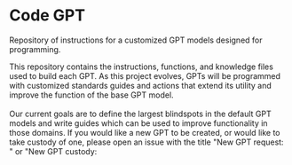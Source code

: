 # Code GPT
Repository of instructions for a customized GPT models designed for programming.

This repository contains the instructions, functions, and knowledge files used to build each GPT. As this project evolves, GPTs will be programmed with customized standards guides and actions that extend its utility and improve the function of the base GPT model.<br><br> Our current goals are to define the largest blindspots in the default GPT models and write guides which can be used to improve functionality in those domains. If you would like a new GPT to be created, or would like to take custody of one, please open an issue with the title "New GPT request: <type>" or "New GPT custody: <title>"

# Existing models:
Git assistant: https://chat.openai.com/g/g-u27ZCAhaF-flutter-gpt<br>
Flutter GPT: https://chat.openai.com/g/g-u27ZCAhaF-flutter-gpt<br> 
Python GPT: https://chat.openai.com/g/g-u27ZCAhaF-flutter-gpt<br> 

This project is very new so please excuse the clutter. This is an exciting new opprotunity and we're working as fast as possible to accelerate the capabilities of these models.
